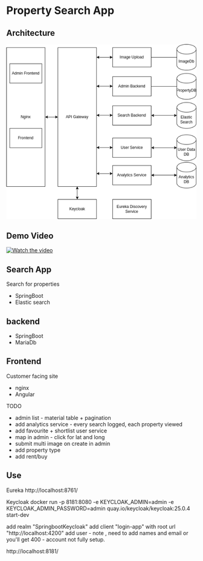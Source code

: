 # Property Search App


## Architecture

![alt text](https://github.com/rjgallac/estatesearch/blob/c6c8065e1841a355955c0bb0cd980aa4f696c65b/toplevelarchitecture.drawio.png)


## Demo Video

[![Watch the video](https://img.youtube.com/vi/FXfud3NmZJ0/0.jpg)](https://youtu.be/FXfud3NmZJ0)

## Search App

Search for properties 

- SpringBoot
- Elastic search 

##  backend

- SpringBoot
- MariaDb

## Frontend

Customer facing site

- nginx
- Angular

TODO
- admin list - material table + pagination
- add analytics service - every search logged, each property viewed
- add favourite + shortlist user service
- map in admin - click for lat and long
- submit multi image on create in admin
- add property type
- add rent/buy

## Use

Eureka
http://localhost:8761/

Keycloak
docker run -p 8181:8080 -e KEYCLOAK_ADMIN=admin -e KEYCLOAK_ADMIN_PASSWORD=admin quay.io/keycloak/keycloak:25.0.4 start-dev

add realm "SpringbootKeycloak"
add client "login-app" with root url "http://localhost:4200"
add user - note , need to add names and email or you'll get 400 - account not fully setup.

http://localhost:8181/